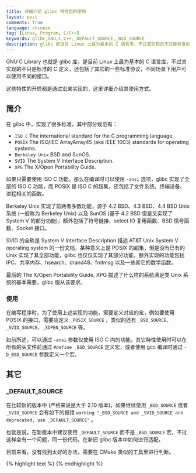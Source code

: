 ```yaml
---
title: 详细介绍 glibc 特性宏的使用
layout: post
comments: true
language: chinese
tag: [Linux, Program, C/C++]
keywords: glibc,GNU,C,C++,_DEFAULT_SOURCE,_BSD_SOURCE
description: glibc 是目前 Linux 上最为基本的 C 语言库，不过其实现的不只是标准的 C 定义，还包括了其它的一些标准协议，可以通过一些特性宏来打开不同的实现。
---
```


GNU C Library 也就是 glibc 库，是目前 Linux 上最为基本的 C 语言库，不过其实现的不只是标准的 C 定义，还包括了其它的一些标准协议，不同场景下用户可以使用不同的接口。

这些特性的开启都是通过宏来实现的，这里详细介绍其使用方式。

<!-- more -->

## 简介

在 glibc 中，实现了很多标准，其中部分规范有：

* `ISO C` The international standard for the C programming language.
* `POSIX` The ISO/IEC ArrayArray45 (aka IEEE 1003) standards for operating systems.
* `Berkeley Unix` BSD and SunOS.
* `SVID` The System V Interface Description.
* `XPG` The X/Open Portability Guide.

如果只需要使用 ISO C 功能，那么在编译时可以使用 `-ansi` 选项，glibc 实现了全部的 ISO C 功能，而 POSIX 是 ISO C 的超集，还包括了文件系统、终端设备、进程相关的函数。

Berkeley Unix 实现了前两者多数功能，源于 4.2 BSD、4.3 BSD、4.4 BSD Unix 系统 (一般称为 Berkeley Unix) 以及 SunOS (基于 4.2 BSD 但是又实现了 System V 的部分功能)，额外包括了符号链接、select IO 复用函数、BSD 信号函数、Socket 接口。

SVID 的全称是 System V Interface Description 描述 AT&T Unix System V operating system 的一份文档，某种意义上是 POSIX 的超集，但是没有已有的 Unix 实现了其全部功能，glibc 也仅仅实现了其部分功能，额外实现的功能包括 IPC、共享内存、hsearch、drand48、fmtmsg 以及一些其它的数学函数。

最后的 The X/Open Portability Guide, XPG 描述了什么样的系统满足类 Unix 系统的基本需要，glibc 服从该要求。

### 使用

在编写程序时，为了使用上述实现的功能，需要定义对应的宏，例如要使用 POSIX 的接口，需要应定义 `_POSIX_SOURCE` ，类似的还有 `_BSD_SOURCE`、`_SVID_SOURCE`、`_XOPEN_SOURCE` 等。

如前所述，可以通过 `-ansi` 参数仅使用 ISO C 内的功能，其它特性使用时可以在所有的头文件前通过 `#define _BSD_SOURCE` 定义宏，或者使用 gcc 编译时通过 `-D_BSD_SOURCE` 参数定义一个宏。

<!--
#define _XOPEN_SOURCE
是为了可以使用 The X/Open Portability Guide 的功能。
-->


<!--
为了处理大文件产生的问题，应定义 _LARGEFILE_SOURCE，又比如 64 位文件系统应定义 _LARGEFILE64_SOURCE。_ISOCArrayArray_SOURCE 允许使用 ISO C ArrayArray 的标准。_GNU_SOURCE 将允许使用全部的 glibc 的功能。

#define _GNU_SOURCE
#include 
#include 

int
main( int argc, char *argv[] )
{
  printf( "%s＼n%s＼n%s＼n", argv[0],
          program_invocation_short_name,
          program_invocation_name ) ;

  return 0 ;
}

该例子给出了如何使用非 ISO C 的 program_invocation_(short_)name 变量（程序名带或者不带路径）的例子。使用 _REENTRANT 和 _THREAD_SAFE 时保证使用对应的函数。
一些笔记：注意的点

1、 头文件里面某些函数的实现使用 macro 做到的，理由是一般这样会更快。但是不需要区别他们，因为一般定义了同名的函数，如 abs(int) 既有函数定义也有 macro 定义，使用 & 操作时，由于 macro 调用时不能匹配到 () 因此仍然能取到函数的地址。如果需要显式的调用函数可以用 () 将函数名包围，如 (abs)(3)，又或者使用 #undef abs 将定义过的 macro 取消。

2、 ISO C 允许重复 #include 头文件，但是 glibc 使用了 #define #ifndef 等预处理器命令避免了同一头文件重复装载，因此可以放心的 #include glibc 的头文件。

3、 除了 ISO C 定义的一些保留字，由于 glibc 实现了一些额外的功能，建议不要使用可能与之冲突的一些命名方式。

4、. error handling 模型，这种依赖于全局变量 errno 的做法 ms 被 BS bs 了 -.-b 指责的原因是不能处理多线程倒是文档中解释了如何处理 signal handling 时 errno 的处理（先备份，再修改以免丢失），但是如果忘了这样做可能会把一些潜在的错误覆盖掉，其错误的定义在 errno.h 文件中。可使用 string.h 里面的 strerror( int errno ) 获得该 errno 下的一个字符串解释，但是有更简单的函数，如 perror( const char * ) 输出指定字符串后加上一个冒号和空格再输出错误解释（errno.h）。有一些功能更强大的函数 strerror_r 将字符串写入指定的缓存（多线程时需要），另外为了使得输出更统一（符合 GNU Coding Standard），在 error.h 中定义了一些更加方便的函数，如 error 系列 err 系列，在解析文件时可以用到的 error_at_line 系列、warn 系列。注意 error 函数可以指定一个调用 exit 的值，
这样就不会返回了，但是可以让其返回增大 error_message_count。
-->

## 其它

### _DEFAULT_SOURCE

在比较新的版本中 (严格来说是大于 2.10 版本)，如果继续使用 `_BSD_SOURCE` 或者 `_SVID_SOURCE` 会有如下的报错 `warning "_BSD_SOURCE and _SVID_SOURCE are deprecated, use _DEFAULT_SOURCE"` 。

也就是说，在新版本中建议使用 `_DEFAULT_SOURCE` 而不是 `_BSD_SOURCE` 宏，不过这样会有一个问题，同一份代码，在新旧 glibc 版本中如何进行适配。

目前来看，没有找到太好的办法，需要在 CMake 类似的工具里进行判断。

<!--
如下的方法是错误的，没有起到想要的效果。

简单来说，就是需要根据 glibc 的版本，来定义不同的宏，代码如下。

``` c
#include <features.h>

#if __GLIBC__ >= 2 && __GLIBC_MINOR__ >= 10
	#ifndef _DEFAULT_SOURCE
	#define _DEFAULT_SOURCE
	#endif
#else
	#ifndef _BSD_SOURCE
	#define _BSD_SOURCE
	#endif
#endif
```

在 `<features.h>` 头文件中，通过 `__GLIBC__` 和 `__GLIBC_MINOR__` 两个宏定义了当前 glibc 的版本号。
-->


{% highlight text %}
{% endhighlight %}
